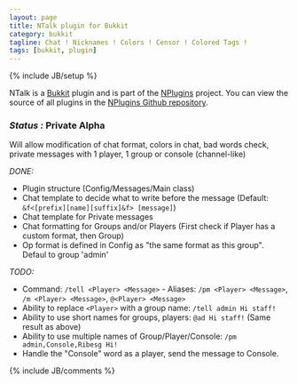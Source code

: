 ```yaml
---
layout: page
title: NTalk plugin for Bukkit
category: bukkit
tagline: Chat ! Nicknames ! Colors ! Censor ! Colored Tags !
tags: [bukkit, plugin]
---
```

{% include JB/setup %}

NTalk is a [Bukkit][] plugin and is part of the [NPlugins][] project.
You can view the source of all plugins in the [NPlugins Github repository][].

### *Status :* Private Alpha

Will allow modification of chat format, colors in chat, bad words check, private messages with 1 player, 1 group or console (channel-like)

_DONE:_
* Plugin structure (Config/Messages/Main class)
* Chat template to decide what to write before the message (Default: `&f<[prefix][name][suffix]&f> [message]`)
* Chat template for Private messages
* Chat formatting for Groups and/or Players (First check if Player has a custom format, then Group)
* Op format is defined in Config as "the same format as this group". Defaul to group 'admin'


_TODO:_
* Command: `/tell <Player> <Message>` - Aliases: `/pm <Player> <Message>`, `/m <Player> <Message>`, `@<Player> <Message>`
* Ability to replace `<Player>` with a group name: `/tell admin Hi staff!`
* Ability to use short names for groups, players: `@ad Hi staff!` (Same result as above)
* Ability to use multiple names of Group/Player/Console: `/pm admin,Console,Ribesg Hi!`
* Handle the "Console" word as a player, send the message to Console.

{% include JB/comments %}

<!--- Under this lines are links defined --->
[Bukkit]: http://bukkit.org "Bukkit Forums"

[NPlugins]: /bukkit/NPlugins.html "NPlugins project page"
[NPlugins Github repository]: https://github.com/Ribesg/NPlugins "NPlugins Github repository"